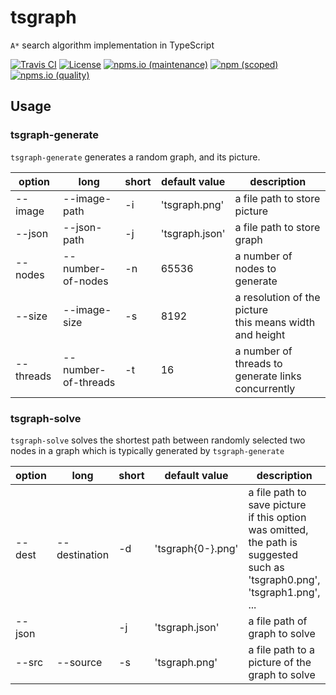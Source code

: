 # tsgraph

`A*` search algorithm implementation in TypeScript

[![Travis CI](https://img.shields.io/travis/com/kei-g/tsgraph?logo=travis&style=plastic)](https://www.travis-ci.com/github/kei-g/tsgraph)
[![License](https://img.shields.io/github/license/kei-g/tsgraph?style=plastic)](https://opensource.org/licenses/BSD-3-Clause)
[![npms.io (maintenance)](https://img.shields.io/npms-io/maintenance-score/@kei-g/tsgraph?style=plastic)](https://npms.io/search?q=%40kei-g%2Ftsgraph)
[![npm (scoped)](https://img.shields.io/npm/v/@kei-g/tsgraph?logo=npm&style=plastic)](https://npmjs.com/@kei-g/tsgraph)
[![npms.io (quality)](https://img.shields.io/npms-io/quality-score/@kei-g/tsgraph?style=plastic)](https://npms.io/search?q=%40kei-g%2Ftsgraph)

## Usage

### tsgraph-generate

`tsgraph-generate` generates a random graph, and its picture.

| option | long | short | default value | description |
| ---- | ---- | ---- | ---- | ---- |
| --image | --image-path | -i | 'tsgraph.png' | a file path to store picture |
| --json | --json-path | -j | 'tsgraph.json' | a file path to store graph |
| --nodes | --number-of-nodes | -n | 65536 | a number of nodes to generate |
| --size | --image-size | -s | 8192 | a resolution of the picture <br> this means width and height |
| --threads | --number-of-threads | -t | 16 | a number of threads to generate links concurrently |

### tsgraph-solve

`tsgraph-solve` solves the shortest path between randomly selected two nodes in a graph which is typically generated by `tsgraph-generate`

| option | long | short | default value | description |
| ---- | ---- | ---- | ---- | ---- |
| --dest | --destination | -d | 'tsgraph{0-}.png' | a file path to save picture <br> if this option was omitted, <br> the path is suggested such as <br> 'tsgraph0.png', <br> 'tsgraph1.png', <br> ... |
| --json | | -j | 'tsgraph.json' | a file path of graph to solve |
| --src | --source | -s | 'tsgraph.png' | a file path to a picture of the graph to solve |
